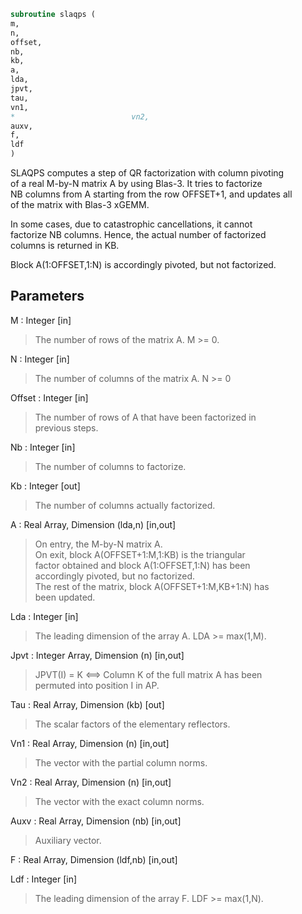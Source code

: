 ```fortran  
subroutine slaqps (  
m,  
n,  
offset,  
nb,  
kb,  
a,  
lda,  
jpvt,  
tau,  
vn1,  
*                          vn2,  
auxv,  
f,  
ldf  
)  
```  
  
SLAQPS computes a step of QR factorization with column pivoting  
of a real M-by-N matrix A by using Blas-3.  It tries to factorize  
NB columns from A starting from the row OFFSET+1, and updates all  
of the matrix with Blas-3 xGEMM.  
  
In some cases, due to catastrophic cancellations, it cannot  
factorize NB columns.  Hence, the actual number of factorized  
columns is returned in KB.  
  
Block A(1:OFFSET,1:N) is accordingly pivoted, but not factorized.  
  
## Parameters  
M : Integer [in]  
> The number of rows of the matrix A. M >= 0.  
  
N : Integer [in]  
> The number of columns of the matrix A. N >= 0  
  
Offset : Integer [in]  
> The number of rows of A that have been factorized in  
> previous steps.  
  
Nb : Integer [in]  
> The number of columns to factorize.  
  
Kb : Integer [out]  
> The number of columns actually factorized.  
  
A : Real Array, Dimension (lda,n) [in,out]  
> On entry, the M-by-N matrix A.  
> On exit, block A(OFFSET+1:M,1:KB) is the triangular  
> factor obtained and block A(1:OFFSET,1:N) has been  
> accordingly pivoted, but no factorized.  
> The rest of the matrix, block A(OFFSET+1:M,KB+1:N) has  
> been updated.  
  
Lda : Integer [in]  
> The leading dimension of the array A. LDA >= max(1,M).  
  
Jpvt : Integer Array, Dimension (n) [in,out]  
> JPVT(I) = K <==> Column K of the full matrix A has been  
> permuted into position I in AP.  
  
Tau : Real Array, Dimension (kb) [out]  
> The scalar factors of the elementary reflectors.  
  
Vn1 : Real Array, Dimension (n) [in,out]  
> The vector with the partial column norms.  
  
Vn2 : Real Array, Dimension (n) [in,out]  
> The vector with the exact column norms.  
  
Auxv : Real Array, Dimension (nb) [in,out]  
> Auxiliary vector.  
  
F : Real Array, Dimension (ldf,nb) [in,out]  
  
Ldf : Integer [in]  
> The leading dimension of the array F. LDF >= max(1,N).  
  
